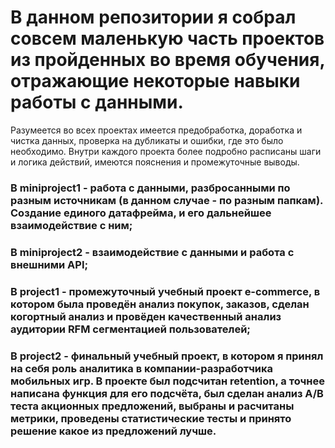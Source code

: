 # В данном репозитории я собрал совсем маленькую часть проектов из пройденных во время обучения, отражающие некоторые навыки работы с данными.

Разумеется во всех проектах имеется предобработка, доработка и чистка данных, проверка на дубликаты и ошибки, где это было необходимо. Внутри каждого проекта более подробно расписаны шаги и логика действий, имеются пояснения и промежуточные выводы.

### В miniproject1 - работа с данными, разбросанными по разным источникам (в данном случае - по разным папкам). Создание единого датафрейма, и его дальнейшее взаимодействие с ним;
### В miniproject2 - взаимодействие с данными и работа с внешними API;
### В project1 - промежуточный учебный проект e-commerce, в котором была проведён анализ покупок, заказов, сделан когортный анализ и провёден качественный анализ аудитории RFM сегментацией пользователей;
### В project2 - финальный учебный проект, в котором я принял на себя роль аналитика в компании-разработчика мобильных игр. В проекте был подсчитан retention, а точнее написана функция для его подсчёта, был сделан анализ A/B теста акционных предложений, выбраны и расчитаны метрики, проведены статистические тесты и принято решение какое из предложений лучше.


